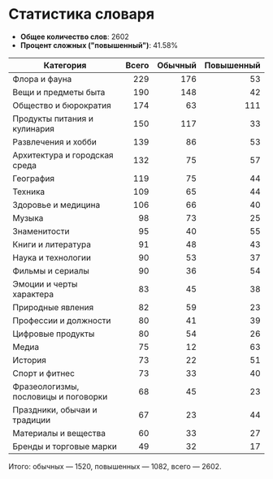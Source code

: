 # Статистика словаря

- **Общее количество слов**: 2602
- **Процент сложных ("повышенный")**: 41.58%

| Категория | Всего | Обычный | Повышенный |
|---|---:|---:|---:|
| Флора и фауна | 229 | 176 | 53 |
| Вещи и предметы быта | 190 | 148 | 42 |
| Общество и бюрократия | 174 | 63 | 111 |
| Продукты питания и кулинария | 150 | 117 | 33 |
| Развлечения и хобби | 139 | 86 | 53 |
| Архитектура и городская среда | 132 | 75 | 57 |
| География | 119 | 75 | 44 |
| Техника | 109 | 65 | 44 |
| Здоровье и медицина | 106 | 66 | 40 |
| Музыка | 98 | 73 | 25 |
| Знаменитости | 95 | 40 | 55 |
| Книги и литература | 91 | 48 | 43 |
| Наука и технологии | 90 | 53 | 37 |
| Фильмы и сериалы | 90 | 36 | 54 |
| Эмоции и черты характера | 83 | 45 | 38 |
| Природные явления | 82 | 59 | 23 |
| Профессии и должности | 80 | 41 | 39 |
| Цифровые продукты | 80 | 54 | 26 |
| Медиа | 75 | 12 | 63 |
| История | 73 | 22 | 51 |
| Спорт и фитнес | 73 | 33 | 40 |
| Фразеологизмы, пословицы и поговорки | 68 | 45 | 23 |
| Праздники, обычаи и традиции | 67 | 23 | 44 |
| Материалы и вещества | 60 | 33 | 27 |
| Бренды и торговые марки | 49 | 32 | 17 |

Итого: обычных — 1520, повышенных — 1082, всего — 2602.
